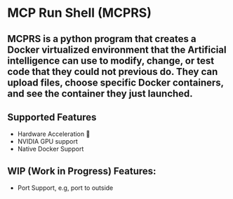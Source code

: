 # MCP Run Shell (MCPRS)

MCPRS is a python program that creates a Docker virtualized environment that the Artificial intelligence can use to modify, change, or test code that they could not previous do.  They can upload files, choose specific Docker containers, and see the container they just launched.
---
## Supported Features
- Hardware Acceleration 🚀
- NVIDIA GPU support
- Native Docker Support
## WIP (Work in Progress) Features:
- Port Support, e.g, port to outside
